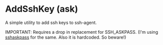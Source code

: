 # AddSshKey (ask)

A simple utility to add ssh keys to ssh-agent.

IMPORTANT: Requires a drop in replacement for SSH_ASKPASS. (I'm using [sshaskpass](https://github.com/nilsnook/asksshpass) for the same. Also it is hardcoded. So beware!)
